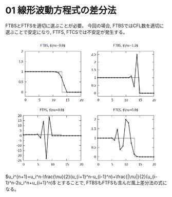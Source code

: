 # 01 線形波動方程式の差分法

FTBSとFTFSを適切に選ぶことが必要。
今回の場合, FTBSではCFL数を適切に選ぶことで安定になり, 
FTFS, FTCSでは不安定が発生する。

<div align="center">
    <img src="./01.png" width=90%>
</div>

$u_i^{n+1}=u_i^n-\frac{\nu}{2}(u_{i+1}^n-u_{i-1}^n)+\frac{|\nu|}{2}(u_{i-1}^n-2u_i^n+u_{i+1}^n)$
とすることで, FTBSもFTFSも含んだ風上差分法の式になる。